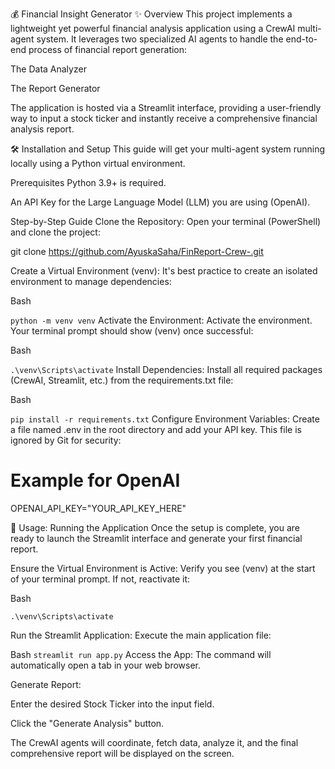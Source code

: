 💰 Financial Insight Generator
✨ Overview
This project implements a lightweight yet powerful financial analysis application using a CrewAI multi-agent system. It leverages two specialized AI agents to handle the end-to-end process of financial report generation:

The Data Analyzer

The Report Generator

The application is hosted via a Streamlit interface, providing a user-friendly way to input a stock ticker and instantly receive a comprehensive financial analysis report.

🛠️ Installation and Setup
This guide will get your multi-agent system running locally using a Python virtual environment.

Prerequisites
Python 3.9+ is required.

An API Key for the Large Language Model (LLM) you are using (OpenAI).

Step-by-Step Guide
Clone the Repository: Open your terminal (PowerShell) and clone the project:



git clone https://github.com/AyuskaSaha/FinReport-Crew-.git

Create a Virtual Environment (venv): It's best practice to create an isolated environment to manage dependencies:

Bash

```python -m venv venv```
Activate the Environment: Activate the environment. Your terminal prompt should show (venv) once successful:

Bash

```.\venv\Scripts\activate```
Install Dependencies: Install all required packages (CrewAI, Streamlit, etc.) from the requirements.txt file:

Bash

```pip install -r requirements.txt```
Configure Environment Variables: Create a file named .env in the root directory and add your API key. This file is ignored by Git for security:

# Example for OpenAI
OPENAI_API_KEY="YOUR_API_KEY_HERE"

🏃 Usage: Running the Application
Once the setup is complete, you are ready to launch the Streamlit interface and generate your first financial report.

Ensure the Virtual Environment is Active: Verify you see (venv) at the start of your terminal prompt. If not, reactivate it:

Bash

```.\venv\Scripts\activate```

Run the Streamlit Application: Execute the main application file:

Bash
```streamlit run app.py```
Access the App: The command will automatically open a tab in your web browser.

Generate Report:

Enter the desired Stock Ticker into the input field.

Click the "Generate Analysis" button.

The CrewAI agents will coordinate, fetch data, analyze it, and the final comprehensive report will be displayed on the screen.



